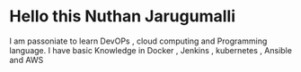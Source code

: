 # Hello this Nuthan Jarugumalli
I am passoniate to learn DevOPs , cloud computing and Programming language.
I have basic Knowledge in Docker , Jenkins , kubernetes , Ansible and AWS
